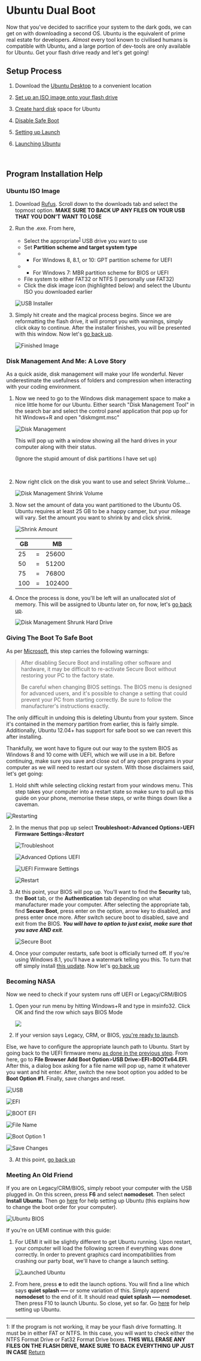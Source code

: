 # Ubuntu Dual Boot

Now that you've decided to sacrifice your system to the dark gods, we can get on with downloading a second OS. Ubuntu is the equivalent of prime real estate for developers. *Almost* every tool known to civilised humans is compatible with Ubuntu, and a large portion of dev-tools are only available for Ubuntu. Get your flash drive ready and let's get going!



## Setup Process

1. Download the [Ubuntu Desktop][] to a convenient location

2. [Set up an ISO image onto your flash drive](#ubuntu-iso-image)

3. [Create hard disk](#disk-management-and-me:-a-first-love) space for Ubuntu

4. [Disable Safe Boot](#giving-the-boot-to-safe-boot)

5. [Setting up Launch](#becoming-nasa)

6. [Launching Ubuntu](#meeting-an-old-friend)

   ​

## Program Installation Help



### Ubuntu ISO Image

1. Download [Rufus][]. Scroll down to the downloads tab and select the topmost option. **MAKE SURE TO BACK UP ANY FILES ON YOUR USB THAT YOU DON'T WANT TO LOSE**

2. Run the .exe. From here,

   * Select the appropriate<sup>[1](#flashdriverequirements)</sup> USB drive you want to use
   * Set **Partition scheme and target system type**
   * - For Windows 8, 8.1, or 10: GPT partition scheme for UEFI
   * - For Windows 7: MBR partition scheme for BIOS or UEFI
   * File system to either FAT32 or NTFS (I personally use FAT32)
   * Click the disk image icon  (highlighted below) and select the Ubuntu ISO you downloaded earlier

   ![USB Installer](https://i.imgur.com/MC9eLO3.png)

3. Simply hit create and the magical process begins. Since we are reformatting the flash drive, it will prompt you with warnings, simply click okay to continue. After the installer finishes, you will be presented with this window. Now let's [go back up](#setup-process).

   ![Finished Image](https://i.imgur.com/2uo5aJk.png)



### Disk Management And Me: A Love Story

As a quick aside, disk management will make your life wonderful. Never underestimate the usefulness of folders and compression when interacting with your coding environment. 

1. Now we need to go to the Windows disk management space to make a nice little home for our Ubuntu. Either search "Disk Management Tool" in the search bar and select the control panel application that pop up for hit Windows+R and open "diskmgmt.msc"

   ![Disk Management](https://i.imgur.com/KtAYhIz.png)

   This will pop up with a window showing all the hard drives in your computer along with their status.

   (Ignore the stupid amount of disk partitions I have set up)

   ​

2. Now right click on the disk you want to use and select Shrink Volume...

   ![Disk Management Shrink Volume](https://i.imgur.com/IQShaup.png?1)

3. Now set the amount of data you want partitioned to the Ubuntu OS. Ubuntu requires at least 25 GB to be a happy camper, but your mileage will vary. Set the amount you want to shrink by and click shrink.

   ![Shrink Amount](https://i.imgur.com/uIGjPzN.png)

   | GB   |      | MB     |
   | ---- | ---- | ------ |
   | 25   | =    | 25600  |
   | 50   | =    | 51200  |
   | 75   | =    | 76800  |
   | 100  | =    | 102400 |

4. Once the process is done, you'll be left will an unallocated slot of memory. This will be assigned to Ubuntu later on, for now, let's [go back up](#setup-process).

   ![Disk Management Shrunk Hard Drive](https://i.imgur.com/ylxAmos.png)



### Giving The Boot To Safe Boot

As per [Microsoft][], this step carries the following warnings:

>After disabling Secure Boot and installing other software and hardware, it may be difficult to re-activate Secure Boot without restoring your PC to the factory state.
>
>Be careful when changing BIOS settings. The BIOS menu is designed for advanced users, and it's possible to change a setting that could prevent your PC from starting correctly. Be sure to follow the manufacturer's instructions exactly.

The only difficult in undoing this is deleting Ubuntu from your system. Since it's contained in the memory partition from earlier, this is fairly simple. Additionally, Ubuntu 12.04+ has support for safe boot so we can revert this after installing. 

Thankfully, we wont have to figure out our way to the system BIOS as Windows 8 and 10 come with UEFI, which we will use in a bit. Before continuing, make sure you save and close out of any open programs in your computer as we will need to restart our system. With those disclaimers said, let's get going:

1. Hold shift while selecting clicking restart from your windows menu. This step takes your computer into a restart state so make sure to pull up this guide on your phone, memorise these steps, or write things down like a caveman.

![Restarting](https://i.imgur.com/oH8Vczl.png?1)

2. In the menus that pop up select **Troubleshoot**>**Advanced Options**>**UEFI Firmware Settings**>***Restart***

   ![Troubleshoot](https://i.imgur.com/a6yQyVD.png)

   ![Advanced Options UEFI](https://i.imgur.com/Lqvqhjz.png)

   ![UEFI Firmware Settings](https://i.imgur.com/wgHaUNv.png)

   ![Restart](https://i.imgur.com/jaE2Lb1.png?1)

3. At this point, your BIOS will pop up. You'll want to find the **Security** tab, the **Boot** tab, or the **Authentication** tab depending on what manufacturer made your computer. After selecting the appropriate tab, find **Secure Boot**, press enter on the option, arrow key to disabled, and press enter once more. After switch secure boot to disabled, save and exit from the BIOS. ***You will have to option to just exist, make sure that you save AND exit***.

   ![Secure Boot](https://i.imgur.com/Wnvn9Oi.jpg)

4. Once your computer restarts, safe boot is officially turned off. If you're using Windows 8.1, you'll have a watermark telling you this. To turn that off simply install [this update][]. Now let's [go back up](#setup-process)


### Becoming NASA

Now we need to check if your system runs off UEFI or Legacy/CRM/BIOS

1. Open your run menu by hitting Windows+R and type in msinfo32. Click OK and find the row which says BIOS Mode

   ![](https://i.imgur.com/ZVMCYme.png)

2. If your version says Legacy, CRM, or BIOS, [you're ready to launch](#meeting-an-old-friend). 

Else, we have to configure the appropriate launch path to Ubuntu. Start by going back to the UEFI firmware menu [as done in the previous step](#giving-the-boot-to-safe-boot). From here, go to **File Browser Add Boot Option**>**USB Drive**>**EFI**>**BOOTx64.EFI**. After this, a dialog box asking for a file name will pop up, name it whatever you want and hit enter. After, switch the new boot option you added to be **Boot Option #1**. Finally, save changes and reset.

   ![USB](https://i.imgur.com/oChcNz6.png)

   ![EFI](https://i.imgur.com/NohtpHW.jpg)

   ![BOOT EFI](https://i.imgur.com/JYZy6EQ.jpg)

   ![File Name](https://i.imgur.com/KG4UXMA.jpg)

   ![Boot Option 1](https://i.imgur.com/39po6mf.jpg)

   ![Save Changes](https://i.imgur.com/bItVmaP.jpg)

3. At this point, [go back up](#setup-process)

### Meeting An Old Friend

If you are on Legacy/CRM/BIOS, simply reboot your computer with the USB plugged in. On this screen, press **F6** and select **nomodeset**. Then select **Install Ubuntu**. Then go [here][] for help setting up Ubuntu (this explains how to change the boot order for your computer). 

![Ubuntu BIOS](https://i.stack.imgur.com/FfEwE.png)



If you're on UEMI continue with this guide:

1. For UEMI it will be slightly different to get Ubuntu running. Upon restart, your computer will load the following screen if everything was done correctly. In order to prevent graphics card incompatibilities from crashing our party boat, we'll have to change a launch setting.

   ![Launched Ubuntu](https://i.imgur.com/NtJnPKr.png)

2. From here, press **e** to edit the launch options. You will find a line which says **quiet splash –––** or some variation of this. Simply append **nomodeset** to the end of it. It should read **quiet splash ––– nomodeset**. Then press F10 to launch Ubuntu. So close, yet so far. Go [here][] for help setting up Ubuntu.








_____________________________________________________________
<a name="flashdriverequirements">1</a>: If the program is not working, it may be your flash drive formatting. It must be in either FAT or NTFS. In this case, you will want to check either the NTFS Format Drive or Fat32 Format Drive boxes. **THIS WILL ERASE ANY FILES ON THE FLASH DRIVE, MAKE SURE TO BACK EVERYTHING UP JUST IN CASE** [Return](#ubuntu-iso-image)



[//]: # (Some viruses that are required to install Ubuntu)

[Ubuntu Desktop]: https://www.ubuntu.com/download/desktop
[Rufus]: https://rufus.akeo.ie/
[Microsoft]: https://docs.microsoft.com/en-us/windows-hardware/manufacture/desktop/disabling-secure-boot
[this update]: https://support.microsoft.com/en-gb/help/2902864/update-removes-the-windows-8-1-secureboot-isn-t-configured-correctly-w	"Update rollup 2887595 for windows"
[here]: https://github.com/stanford-ssi/habmc-tutorials/blob/master/Ubuntu/Ubuntu_Installation.md	"This will be the next portion of the Ubuntu guide"

